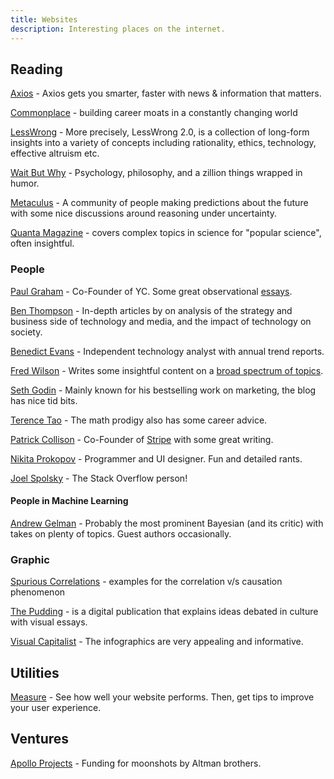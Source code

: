 ```yaml
---
title: Websites
description: Interesting places on the internet.
---
```


## Reading

[Axios](https://www.axios.com) - Axios gets you smarter, faster with news & information that matters.

[Commonplace](https://commoncog.com/blog/) - building career moats in a constantly changing world

[LessWrong](https://www.lesswrong.com) - More precisely, LessWrong 2.0, is a collection of long-form insights into a variety of concepts including rationality, ethics, technology, effective altruism etc.

[Wait But Why](https://waitbutwhy.com) - Psychology, philosophy, and a zillion things wrapped in humor.

[Metaculus](https://www.metaculus.com) - A community of people making predictions about the future with some nice discussions around reasoning under uncertainty.

[Quanta Magazine](https://www.quantamagazine.org) - covers complex topics in science for "popular science", often insightful.

### People

[Paul Graham](http://paulgraham.com/) - Co-Founder of YC. Some great observational [essays](http://paulgraham.com/articles.html).

[Ben Thompson](https://stratechery.com) - In-depth articles by on analysis of the strategy and business side of technology and media, and the impact of technology on society.

[Benedict Evans](https://www.ben-evans.com) - Independent technology analyst with annual trend reports.

[Fred Wilson](https://avc.com) - Writes some insightful content on a [broad spectrum of topics](https://avc.com/archive/).

[Seth Godin](https://seths.blog) - Mainly known for his bestselling work on marketing, the blog has nice tid bits.

[Terence Tao](https://terrytao.wordpress.com/career-advice/) - The math prodigy also has some career advice.

[Patrick Collison](https://patrickcollison.com) - Co-Founder of [Stripe](https://stripe.com) with some great writing.

[Nikita Prokopov](https://tonsky.me) - Programmer and UI designer. Fun and detailed rants.

[Joel Spolsky](https://www.joelonsoftware.com) - The Stack Overflow person!

#### People in Machine Learning

[Andrew Gelman](https://statmodeling.stat.columbia.edu) - Probably the most prominent Bayesian \(and its critic\) with takes on plenty of topics. Guest authors occasionally.

### Graphic

[Spurious Correlations](https://tylervigen.com/spurious-correlations) - examples for the correlation v/s causation phenomenon

[The Pudding](https://pudding.cool) - is a digital publication that explains ideas debated in culture with visual essays.

[Visual Capitalist](https://www.visualcapitalist.com) - The infographics are very appealing and informative.

## Utilities

[Measure](https://web.dev/measure/) - See how well your website performs. Then, get tips to improve your user experience.

## Ventures

[Apollo Projects](https://apolloprojects.com) - Funding for moonshots by Altman brothers.
